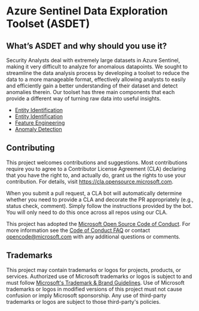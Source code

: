 # Azure Sentinel Data Exploration Toolset (ASDET)

## What’s ASDET and why should you use it? 

Security Analysts deal with extremely large datasets in Azure Sentinel, making it very difficult to analyze for anomalous datapoints. We sought to streamline the data analysis process by developing a toolset to reduce the data to a more manageable format, effectively allowing analysts to easily and efficiently gain a better understanding of their dataset and detect anomalies therein. Our toolset has three main components that each provide a different way of turning raw data into useful insights.

*	[Entity Identification](https://github.com/microsoft/ASDET/tree/main/notebooks/identification)
*	[Entity Identification](https://github.com/microsoft/ASDET/tree/main/notebooks/identification)
*	[Feature Engineering](https://github.com/microsoft/ASDET/tree/main/notebooks/feature_engineering)
*	[Anomaly Detection](https://github.com/microsoft/ASDET/tree/main/notebooks/anomaly)

## Contributing

This project welcomes contributions and suggestions.  Most contributions require you to agree to a
Contributor License Agreement (CLA) declaring that you have the right to, and actually do, grant us
the rights to use your contribution. For details, visit https://cla.opensource.microsoft.com.

When you submit a pull request, a CLA bot will automatically determine whether you need to provide
a CLA and decorate the PR appropriately (e.g., status check, comment). Simply follow the instructions
provided by the bot. You will only need to do this once across all repos using our CLA.

This project has adopted the [Microsoft Open Source Code of Conduct](https://opensource.microsoft.com/codeofconduct/).
For more information see the [Code of Conduct FAQ](https://opensource.microsoft.com/codeofconduct/faq/) or
contact [opencode@microsoft.com](mailto:opencode@microsoft.com) with any additional questions or comments.

## Trademarks

This project may contain trademarks or logos for projects, products, or services. Authorized use of Microsoft 
trademarks or logos is subject to and must follow 
[Microsoft's Trademark & Brand Guidelines](https://www.microsoft.com/en-us/legal/intellectualproperty/trademarks/usage/general).
Use of Microsoft trademarks or logos in modified versions of this project must not cause confusion or imply Microsoft sponsorship.
Any use of third-party trademarks or logos are subject to those third-party's policies.
